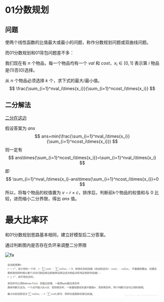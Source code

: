 # 01分数规划

## 问题

使两个线性函数的比值最大或最小的问题，称作分数规划问题或双曲线问题。

而01分数规划和01背包问题差不多：

我们现在有 $n$ 个物品，每一个物品均有一个 $val$ 和 $cost$，$x_i\in[0,1]$ 表示第 $i$ 物品是(1)否(0)选择。

从 $n$ 个物品必须选择 $k$ 个，求下式的最大/最小值。
$$
\frac{\sum_{i=1}^nval_i\times{x_i}}{\sum_{i=1}^ncost_i\times{x_i}}
$$

## 二分解法

[二分在这边](../basic基本思想/分治（二分）.md)

假设答案为 $ans$
$$
ans=min(\frac{\sum_{i=1}^nval_i\times{x_i}}{\sum_{i=1}^ncost_i\times{x_i}})
$$
则一定有
$$
ans\times{\sum_{i=1}^ncost_i\times{x_i}}=\sum_{i=1}^nval_i\times{x_i}
$$
即
$$
\sum_{i=1}^nval_i\times{x_i}-ans\times{\sum_{i=1}^ncost_i\times{x_i}}=0
$$
所以，将每个物品的权值置为 $v-r\times{c}$，排序后，判断前k个物品的权值和与 $0$ 比较，进而缩小二分界限，得出 $ans$ 值。

# 最大比率环

和01分数规划思路基本相同，建立好模型后二分答案。

通过判断图内是否存在负环来调整二分界限

![fa](https://img-blog.csdnimg.cn/20210213120449912.png?x-oss-process=image/watermark,type_ZmFuZ3poZW5naGVpdGk,shadow_10,text_aHR0cHM6Ly9ibG9nLmNzZG4ubmV0L0toYXNlaGVtd3k=,size_16,color_FFFFFF,t_70)

![adfdf](01%E5%88%86%E6%95%B0%E8%A7%84%E5%88%92.assets/watermark,type_ZmFuZ3poZW5naGVpdGk,shadow_10,text_aHR0cHM6Ly9ibG9nLmNzZG4ubmV0L0toYXNlaGVtd3k=,size_16,color_FFFFFF,t_70.png)

